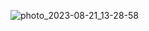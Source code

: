 
![photo_2023-08-21_13-28-58](https://github.com/MoreInside/QA_GURU_24_git/assets/49145076/190ce599-22ea-4e88-ac9f-d27fe8c5b0b1)

